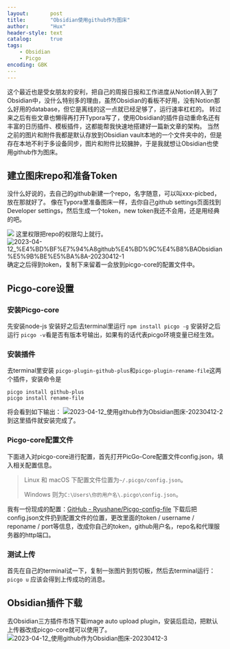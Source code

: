 ```yaml
---
layout:       post
title:        "Obsidian使用github作为图床"
author:       "Hux"
header-style: text
catalog:      true
tags:
    - Obsidian
    - Picgo
encoding: GBK
​---
---
```


这个最近也是受女朋友的安利，把自己的周报日报和工作进度从Notion转入到了Obsidian中，没什么特别多的理由，虽然Obsidian的看板不好用，没有Notion那么好用的database，但它是离线的这一点就已经足够了，运行速率杠杠的。
转过来之后有些文章也懒得再打开Typora写了，使用Obsidian的插件自动重命名还有丰富的日历插件、模板插件，这都能帮我快速地搭建好一篇新文章的架构。
当然之前的图片和附件我都是默认存放到Obsidian vault本地的一个文件夹中的，但是存在本地不利于多设备同步，图片和附件比较臃肿，于是我就想让Obsidian也使用github作为图床。

## 建立图床repo和准备Token
没什么好说的，去自己的github新建一个repo，名字随意，可以叫xxx-picbed，放在那就好了。
像在Typora里准备图床一样，去你自己github settings页面找到Developer settings，然后生成一个token，new token我还不会用，还是用经典的吧。

![](https://cdn.jsdelivr.net/gh/Ryushane/PicGo_Pictures/img/2023/04/12/2023-04-12_%E4%BD%BF%E7%94%A8github%E4%BD%9C%E4%B8%BAObsidian%E5%9B%BE%E5%BA%8A-20230412_17-33-42.png)
这里权限把repo的权限勾上就行。
![2023-04-12_%E4%BD%BF%E7%94%A8github%E4%BD%9C%E4%B8%BAObsidian%E5%9B%BE%E5%BA%8A-20230412-1](https://cdn.jsdelivr.net/gh/Ryushane/PicGo_Pictures/img/2023/04/12/2023-04-12_%E4%BD%BF%E7%94%A8github%E4%BD%9C%E4%B8%BAObsidian%E5%9B%BE%E5%BA%8A-20230412-1_17-33-42.png)
确定之后得到token，复制下来留着一会放到picgo-core的配置文件中。

## Picgo-core设置
### 安装Picgo-core
先安装node-js
安装好之后去terminal里运行
`npm install picgo -g`
安装好之后运行
`picgo -v`看是否有版本号输出，如果有的话代表picgo环境变量已经生效。
### 安装插件
去terminal里安装
`picgo-plugin-github-plus`和`picgo-plugin-rename-file`这两个插件，安装命令是
```
picgo install github-plus
picgo install rename-file
```
将会看到如下输出：
![2023-04-12_使用github作为Obsidian图床-20230412-2](https://cdn.jsdelivr.net/gh/Ryushane/PicGo_Pictures/img/2023/04/12/2023-04-12_%E4%BD%BF%E7%94%A8github%E4%BD%9C%E4%B8%BAObsidian%E5%9B%BE%E5%BA%8A-20230412-2_17-33-42.png)
到这里插件就安装完成了。
### Picgo-core配置文件
下面进入对picgo-core进行配置，首先打开PicGo-Core配置文件config.json，填入相关配置信息。
> Linux 和 macOS 下配置文件位置为`~/.picgo/config.json`。
>
> Windows 则为`C:\Users\你的用户名\.picgo\config.json`。

我有一份现成的配置：[GitHub - Ryushane/Picgo-config-file](https://github.com/Ryushane/Picgo-config-file)
下载后把config.json文件扔到配置文件的位置，更改里面的token / username / reponame / port等信息，改成你自己的token，github用户名，repo名和代理服务器的http端口。
### 测试上传
首先在自己的terminal试一下，复制一张图片到剪切板，然后去terminal运行：
`picgo u`
应该会得到上传成功的消息。
## Obsidian插件下载
去Obsidian三方插件市场下载image auto upload plugin，安装后启动，把默认上传器改成picgo-core就可以使用了。
![2023-04-12_使用github作为Obsidian图床-20230412-3](https://cdn.jsdelivr.net/gh/Ryushane/PicGo_Pictures/img/2023/04/12/2023-04-12_%E4%BD%BF%E7%94%A8github%E4%BD%9C%E4%B8%BAObsidian%E5%9B%BE%E5%BA%8A-20230412-3_17-33-42.png)